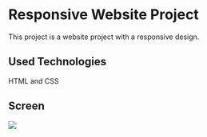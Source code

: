 <h1> Responsive Website Project</h1>

This project is a website project with a responsive design.

<h2> Used Technologies </h2>

HTML and CSS

<h2> Screen </h2>

![](ekran.gif)

